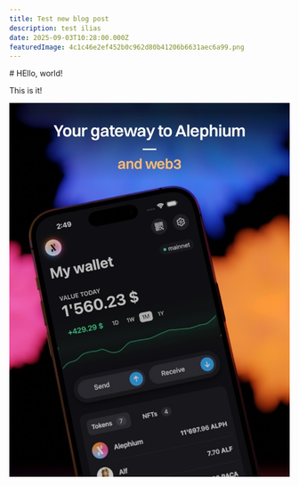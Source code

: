 ```yaml
---
title: Test new blog post
description: test ilias
date: 2025-09-03T10:28:00.000Z
featuredImage: 4c1c46e2ef452b0c962d80b41206b6631aec6a99.png
---
```

\# HEllo, world!

This is it!



![](4c1c46e2ef452b0c962d80b41206b6631aec6a99.png)
